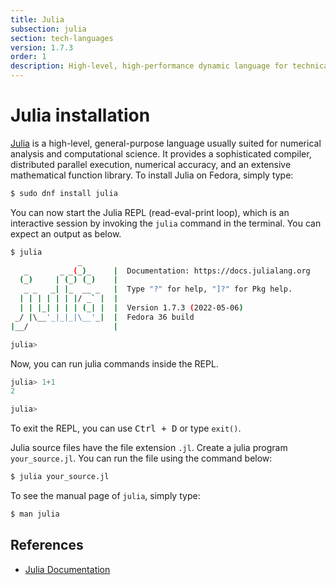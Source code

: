 ```yaml
---
title: Julia
subsection: julia
section: tech-languages
version: 1.7.3
order: 1
description: High-level, high-performance dynamic language for technical computing.
---
```


# Julia installation

[Julia](https://julialang.org/) is a high-level, general-purpose language usually suited for numerical analysis and computational science. It provides a sophisticated compiler, distributed parallel execution, numerical accuracy, and an extensive mathematical function library. To install Julia on Fedora, simply type:

```bash
$ sudo dnf install julia
```

You can now start the Julia REPL (read-eval-print loop), which is an interactive session by invoking the `julia` command in the terminal. You can expect an output as below.

```bash
$ julia
               _
   _       _ _(_)_     |  Documentation: https://docs.julialang.org
  (_)     | (_) (_)    |
   _ _   _| |_  __ _   |  Type "?" for help, "]?" for Pkg help.
  | | | | | | |/ _` |  |
  | | |_| | | | (_| |  |  Version 1.7.3 (2022-05-06)
 _/ |\__'_|_|_|\__'_|  |  Fedora 36 build
|__/                   |

julia> 

```

Now, you can run julia commands inside the REPL.

```julia
julia> 1+1
2

julia> 

```

To exit the REPL, you can use <kbd>Ctrl + D</kbd> or type `exit()`.

Julia source files have the file extension `.jl`. Create a julia program `your_source.jl`. You can run the file using the command below:

```bash
$ julia your_source.jl
```

To see the manual page of `julia`, simply type:

```bash
$ man julia
```

## References

- [Julia Documentation](https://docs.julialang.org)
